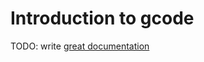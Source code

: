 # Introduction to gcode

TODO: write [great documentation](http://jacobian.org/writing/great-documentation/what-to-write/)
